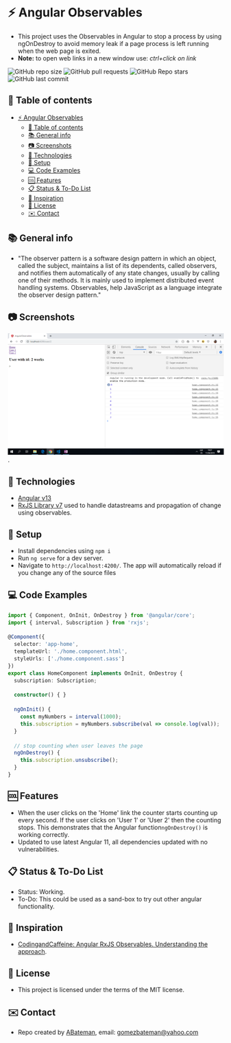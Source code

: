 # :zap: Angular Observables

* This project uses the Observables in Angular to stop a process by using ngOnDestroy to avoid memory leak if a page process is left running when the web page is exited.
* **Note:** to open web links in a new window use: _ctrl+click on link_

![GitHub repo size](https://img.shields.io/github/repo-size/AndrewJBateman/angular-observables?style=plastic)
![GitHub pull requests](https://img.shields.io/github/issues-pr/AndrewJBateman/angular-observables?style=plastic)
![GitHub Repo stars](https://img.shields.io/github/stars/AndrewJBateman/angular-observables?style=plastic)
![GitHub last commit](https://img.shields.io/github/last-commit/AndrewJBateman/angular-observables?style=plastic)

## :page_facing_up: Table of contents

* [:zap: Angular Observables](#zap-angular-observables)
  * [:page_facing_up: Table of contents](#page_facing_up-table-of-contents)
  * [:books: General info](#books-general-info)
  * [:camera: Screenshots](#camera-screenshots)
  * [:signal_strength: Technologies](#signal_strength-technologies)
  * [:floppy_disk: Setup](#floppy_disk-setup)
  * [:computer: Code Examples](#computer-code-examples)
  * [:cool: Features](#cool-features)
  * [:clipboard: Status & To-Do List](#clipboard-status--to-do-list)
  * [:clap: Inspiration](#inspiration)
  * [:file_folder: License](#file_folder-license)
  * [:envelope: Contact](#envelope-contact)

## :books: General info

* "The observer pattern is a software design pattern in which an object, called the subject, maintains a list of its dependents, called observers, and notifies them automatically of any state changes, usually by calling one of their methods. It is mainly used to implement distributed event handling systems. Observables, help JavaScript as a language integrate the observer design pattern."

## :camera: Screenshots

![Example screenshot](./img/observables.png).

## :signal_strength: Technologies

* [Angular v13](https://angular.io/)
* [RxJS Library v7](https://angular.io/guide/rx-library) used to handle datastreams and propagation of change using observables.

## :floppy_disk: Setup

* Install dependencies using `npm i`
* Run `ng serve` for a dev server.
* Navigate to `http://localhost:4200/`. The app will automatically reload if you change any of the source files

## :computer: Code Examples

```typescript
import { Component, OnInit, OnDestroy } from '@angular/core';
import { interval, Subscription } from 'rxjs';

@Component({
  selector: 'app-home',
  templateUrl: './home.component.html',
  styleUrls: ['./home.component.sass']
})
export class HomeComponent implements OnInit, OnDestroy {
  subscription: Subscription;

  constructor() { }

  ngOnInit() {
    const myNumbers = interval(1000);
    this.subscription = myNumbers.subscribe(val => console.log(val));
  }

  // stop counting when user leaves the page
  ngOnDestroy() {
    this.subscription.unsubscribe();
  }
}

```

## :cool: Features

* When the user clicks on the 'Home' link the counter starts counting up every second. If the user clicks on 'User 1' or 'User 2' then the counting stops. This demonstrates that the Angular function`ngOnDestroy()` is working correctly.
* Updated to use latest Angular 11, all dependencies updated with no vulnerabilities.

## :clipboard: Status & To-Do List

* Status: Working.
* To-Do: This could be used as a sand-box to try out other angular functionality.

## :clap: Inspiration

* [CodingandCaffeine: Angular RxJS Observables. Understanding the approach](https://www.youtube.com/watch?v=R7Y8k8mHEeA).

## :file_folder: License

* This project is licensed under the terms of the MIT license.

## :envelope: Contact

* Repo created by [ABateman](https://github.com/AndrewJBateman), email: gomezbateman@yahoo.com
